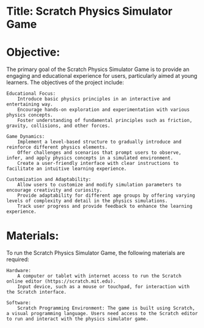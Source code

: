 # Title: Scratch Physics Simulator Game
# Objective:

The primary goal of the Scratch Physics Simulator Game is to provide an engaging and educational experience for users, particularly aimed at young learners. The objectives of the project include:

    Educational Focus:
        Introduce basic physics principles in an interactive and entertaining way.
        Encourage hands-on exploration and experimentation with various physics concepts.
        Foster understanding of fundamental principles such as friction, gravity, collisions, and other forces.

    Game Dynamics:
        Implement a level-based structure to gradually introduce and reinforce different physics elements.
        Offer challenges and scenarios that prompt users to observe, infer, and apply physics concepts in a simulated environment.
        Create a user-friendly interface with clear instructions to facilitate an intuitive learning experience.

    Customization and Adaptability:
        Allow users to customize and modify simulation parameters to encourage creativity and curiosity.
        Provide adaptability for different age groups by offering varying levels of complexity and detail in the physics simulations.
        Track user progress and provide feedback to enhance the learning experience.

# Materials:

To run the Scratch Physics Simulator Game, the following materials are required:

    Hardware:
        A computer or tablet with internet access to run the Scratch online editor (https://scratch.mit.edu).
        Input device, such as a mouse or touchpad, for interaction with the Scratch interface.

    Software:
        Scratch Programming Environment: The game is built using Scratch, a visual programming language. Users need access to the Scratch editor to run and interact with the physics simulator game.
